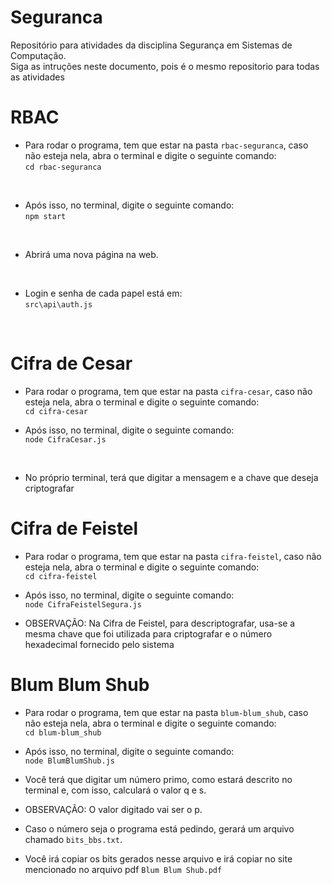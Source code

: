 # Seguranca
Repositório para atividades da disciplina Segurança em Sistemas de Computação. <br>
Siga as intruções neste documento, pois é o mesmo repositorio para todas as atividades

# RBAC
* Para rodar o programa, tem que estar na pasta `rbac-seguranca`, caso não esteja nela, abra o terminal e digite o seguinte comando: <br>
`cd rbac-seguranca` <br>
<br>

* Após isso, no terminal, digite o seguinte comando: <br>
`npm start` <br>
<br>

* Abrirá uma nova página na web. <br>
<br>

* Login e senha de cada papel está em: <br>
`src\api\auth.js`
<br>

# Cifra de Cesar
* Para rodar o programa, tem que estar na pasta `cifra-cesar`, caso não esteja nela, abra o terminal e digite o seguinte comando: <br>
`cd cifra-cesar` <br>

* Após isso, no terminal, digite o seguinte comando: <br>
`node CifraCesar.js` <br>
<br>

* No próprio terminal, terá que digitar a mensagem e a chave que deseja criptografar <br>

# Cifra de Feistel
* Para rodar o programa, tem que estar na pasta `cifra-feistel`, caso não esteja nela, abra o terminal e digite o seguinte comando: <br>
`cd cifra-feistel` <br>

* Após isso, no terminal, digite o seguinte comando: <br>
`node CifraFeistelSegura.js` <br>

* OBSERVAÇÃO: Na Cifra de Feistel, para descriptografar, usa-se a mesma chave que foi utilizada para criptografar e o número hexadecimal fornecido pelo sistema <br>

# Blum Blum Shub

* Para rodar o programa, tem que estar na pasta `blum-blum_shub`, caso não esteja nela, abra o terminal e digite o seguinte comando: <br>
`cd blum-blum_shub` <br>

* Após isso, no terminal, digite o seguinte comando: <br>
`node BlumBlumShub.js` <br>

* Você terá que digitar um número primo, como estará descrito no terminal e, com isso, calculará o valor q e s. <br>

* OBSERVAÇÃO: O valor digitado vai ser o p. <br>

* Caso o número seja o programa está pedindo, gerará um arquivo chamado `bits_bbs.txt`. <br>

* Você irá copiar os bits gerados nesse arquivo e irá copiar no site mencionado no arquivo pdf `Blum Blum Shub.pdf` <br>